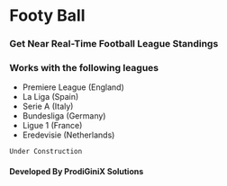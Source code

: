 # Footy Ball
### Get Near Real-Time Football League Standings
### Works with the following leagues
- Premiere League (England)
- La Liga (Spain)
- Serie A (Italy)
- Bundesliga (Germany)
- Ligue 1 (France)
- Eredevisie (Netherlands)



```
Under Construction
```
#### Developed By ProdiGiniX Solutions
